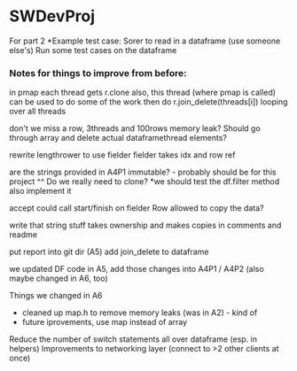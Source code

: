# SWDevProj


For part 2
*Example test case:
	Sorer to read in a dataframe (use someone else's)
	Run some test cases on the dataframe



### Notes for things to improve from before:

in pmap
each thread gets r.clone
also, this thread (where pmap is called) can be used to do some of the work
then do r.join_delete(threads\[i\]) looping over all threads

don't we miss a row, 3threads and 100rows
memory leak? Should go through array and delete actual dataframethread elements?

rewrite lengthrower to use fielder
fielder takes idx and row ref

are the strings provided in A4P1 immutable? - probably should be for this project
^^ Do we really need to clone?
\*we should test the df.filter method also implement it

accept could call start/finish on fielder
Row allowed to copy the data?

write that string stuff takes ownership and makes copies in comments and readme

put report into git dir (A5)
add join_delete to dataframe

we updated DF code in A5, add those changes into A4P1 / A4P2
(also maybe changed in A6, too)

Things we changed in A6
- cleaned up map.h to remove memory leaks (was in A2) - kind of
- future iprovements, use map instead of array

Reduce the number of switch statements all over dataframe (esp. in helpers)
Improvements to networking layer (connect to >2 other clients at once)


